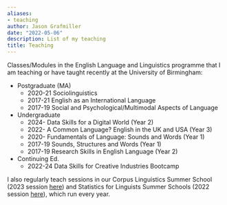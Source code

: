 ```yaml
---
aliases:
- teaching
author: Jason Grafmiller
date: "2022-05-06"
description: List of my teaching
title: Teaching
---
```


Classes/Modules in the English Language and Linguistics programme that I am teaching or have taught recently at the University of Birmingham:

- Postgraduate (MA)
  + 2020-21 Sociolinguistics
  + 2017-21 English as an International Language
  + 2017-19 Social and Psychological/Multimodal Aspects of Language
- Undergraduate
  + 2024- Data Skills for a Digital World (Year 2)
  + 2022- A Common Language? English in the UK and USA (Year 3)
  + 2020- Fundamentals of Language: Sounds and Words (Year 1)
  + 2017-19 Sounds, Structures and Words (Year 1)
  + 2017-19 Research Skills in English Language (Year 2) 
- Continuing Ed.
  + 2022-24 Data Skills for Creative Industries Bootcamp

I also regularly teach sessions in our Corpus Linguistics Summer School (2023 session [here](https://www.birmingham.ac.uk/schools/edacs/departments/englishlanguage/events/2023/corpus-linguistics-summer-school-2023.aspx)) and Statistics for Linguists Summer Schools (2022 session [here](https://www.birmingham.ac.uk/schools/edacs/departments/englishlanguage/events/2022/linguists-summer-school-2022.aspx)), which run every year.
